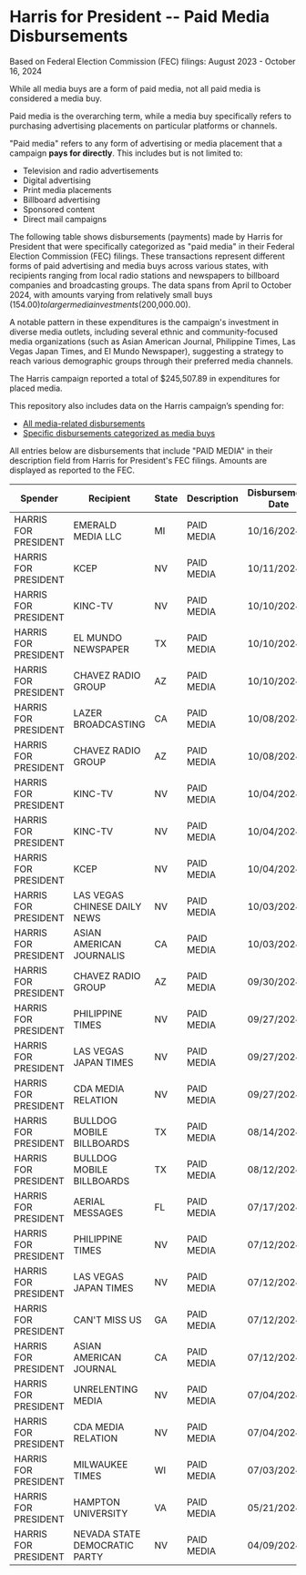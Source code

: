# Harris for President -- Paid Media Disbursements
Based on Federal Election Commission (FEC) filings: August 2023 - October 16, 2024

While all media buys are a form of paid media, not all paid media is considered a media buy. 

Paid media is the overarching term, while a media buy specifically refers to purchasing advertising placements on particular platforms or channels.

"Paid media" refers to any form of advertising or media placement that a campaign **pays for directly**. This includes but is not limited to:
- Television and radio advertisements
- Digital advertising
- Print media placements
- Billboard advertising
- Sponsored content
- Direct mail campaigns

The following table shows disbursements (payments) made by Harris for President that were specifically categorized as "paid media" in their Federal Election Commission (FEC) filings. These transactions represent different forms of paid advertising and media buys across various states, with recipients ranging from local radio stations and newspapers to billboard companies and broadcasting groups. The data spans from April to October 2024, with amounts varying from relatively small buys ($154.00) to larger media investments ($200,000.00).

A notable pattern in these expenditures is the campaign's investment in diverse media outlets, including several ethnic and community-focused media organizations (such as Asian American Journal, Philippine Times, Las Vegas Japan Times, and El Mundo Newspaper), suggesting a strategy to reach various demographic groups through their preferred media channels.

The Harris campaign reported a total of $245,507.89 in expenditures for placed media.

This repository also includes data on the Harris campaign’s spending for:
* [All media-related disbursements](https://github.com/gaiaus/2024-us-presidential-general-election/tree/main/harris/spending/paid_media)
* [Specific disbursements categorized as media buys](https://github.com/gaiaus/2024-us-presidential-general-election/tree/main/harris/spending/media_buys)

All entries below are disbursements that include "PAID MEDIA" in their description field from Harris for President's FEC filings. Amounts are displayed as reported to the FEC.

| Spender | Recipient | State | Description | Disbursement Date | Amount |
|----------|-----------|--------|-------------|------------------|---------|
| HARRIS FOR PRESIDENT | EMERALD MEDIA LLC | MI | PAID MEDIA | 10/16/2024 | $200,000.00 |
| HARRIS FOR PRESIDENT | KCEP | NV | PAID MEDIA | 10/11/2024 | $1,386.00 |
| HARRIS FOR PRESIDENT | KINC-TV | NV | PAID MEDIA | 10/10/2024 | $1,400.00 |
| HARRIS FOR PRESIDENT | EL MUNDO NEWSPAPER | TX | PAID MEDIA | 10/10/2024 | $651.00 |
| HARRIS FOR PRESIDENT | CHAVEZ RADIO GROUP | AZ | PAID MEDIA | 10/10/2024 | $330.00 |
| HARRIS FOR PRESIDENT | LAZER BROADCASTING | CA | PAID MEDIA | 10/08/2024 | $2,292.75 |
| HARRIS FOR PRESIDENT | CHAVEZ RADIO GROUP | AZ | PAID MEDIA | 10/08/2024 | $1,550.00 |
| HARRIS FOR PRESIDENT | KINC-TV | NV | PAID MEDIA | 10/04/2024 | $350.00 |
| HARRIS FOR PRESIDENT | KINC-TV | NV | PAID MEDIA | 10/04/2024 | $935.00 |
| HARRIS FOR PRESIDENT | KCEP | NV | PAID MEDIA | 10/04/2024 | $154.00 |
| HARRIS FOR PRESIDENT | LAS VEGAS CHINESE DAILY NEWS | NV | PAID MEDIA | 10/03/2024 | $450.00 |
| HARRIS FOR PRESIDENT | ASIAN AMERICAN JOURNALIS | CA | PAID MEDIA | 10/03/2024 | $1,325.00 |
| HARRIS FOR PRESIDENT | CHAVEZ RADIO GROUP | AZ | PAID MEDIA | 09/30/2024 | $1,440.00 |
| HARRIS FOR PRESIDENT | PHILIPPINE TIMES | NV | PAID MEDIA | 09/27/2024 | $1,172.08 |
| HARRIS FOR PRESIDENT | LAS VEGAS JAPAN TIMES | NV | PAID MEDIA | 09/27/2024 | $1,350.00 |
| HARRIS FOR PRESIDENT | CDA MEDIA RELATION | NV | PAID MEDIA | 09/27/2024 | $1,350.00 |
| HARRIS FOR PRESIDENT | BULLDOG MOBILE BILLBOARDS | TX | PAID MEDIA | 08/14/2024 | $5,800.00 |
| HARRIS FOR PRESIDENT | BULLDOG MOBILE BILLBOARDS | TX | PAID MEDIA | 08/12/2024 | $6,500.00 |
| HARRIS FOR PRESIDENT | AERIAL MESSAGES | FL | PAID MEDIA | 07/17/2024 | $3,975.80 |
| HARRIS FOR PRESIDENT | PHILIPPINE TIMES | NV | PAID MEDIA | 07/12/2024 | $1,127.00 |
| HARRIS FOR PRESIDENT | LAS VEGAS JAPAN TIMES | NV | PAID MEDIA | 07/12/2024 | $1,350.00 |
| HARRIS FOR PRESIDENT | CAN'T MISS US | GA | PAID MEDIA | 07/12/2024 | $1,941.84 |
| HARRIS FOR PRESIDENT | ASIAN AMERICAN JOURNAL | CA | PAID MEDIA | 07/12/2024 | $1,325.00 |
| HARRIS FOR PRESIDENT | UNRELENTING MEDIA | NV | PAID MEDIA | 07/04/2024 | $825.00 |
| HARRIS FOR PRESIDENT | CDA MEDIA RELATION | NV | PAID MEDIA | 07/04/2024 | $1,350.00 |
| HARRIS FOR PRESIDENT | MILWAUKEE TIMES | WI | PAID MEDIA | 07/03/2024 | $2,177.42 |
| HARRIS FOR PRESIDENT | HAMPTON UNIVERSITY | VA | PAID MEDIA | 05/21/2024 | $1,000.00 |
| HARRIS FOR PRESIDENT | NEVADA STATE DEMOCRATIC PARTY | NV | PAID MEDIA | 04/09/2024 | $2,000.00 |

